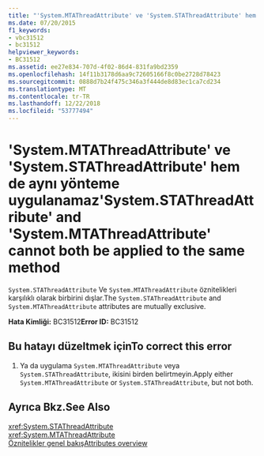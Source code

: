 ```yaml
---
title: "'System.MTAThreadAttribute' ve 'System.STAThreadAttribute' hem de aynı yönteme uygulanamaz"
ms.date: 07/20/2015
f1_keywords:
- vbc31512
- bc31512
helpviewer_keywords:
- BC31512
ms.assetid: ee27e834-707d-4f02-86d4-831fa9bd2359
ms.openlocfilehash: 14f11b3178d6aa9c72605166f8c0be2728d78423
ms.sourcegitcommit: 0888d7b24f475c346a3f444de8d83ec1ca7cd234
ms.translationtype: MT
ms.contentlocale: tr-TR
ms.lasthandoff: 12/22/2018
ms.locfileid: "53777494"
---
```

# <a name="systemstathreadattribute-and-systemmtathreadattribute-cannot-both-be-applied-to-the-same-method"></a><span data-ttu-id="e75a5-102">'System.MTAThreadAttribute' ve 'System.STAThreadAttribute' hem de aynı yönteme uygulanamaz</span><span class="sxs-lookup"><span data-stu-id="e75a5-102">'System.STAThreadAttribute' and 'System.MTAThreadAttribute' cannot both be applied to the same method</span></span>
<span data-ttu-id="e75a5-103">`System.STAThreadAttribute` Ve `System.MTAThreadAttribute` öznitelikleri karşılıklı olarak birbirini dışlar.</span><span class="sxs-lookup"><span data-stu-id="e75a5-103">The `System.STAThreadAttribute` and `System.MTAThreadAttribute` attributes are mutually exclusive.</span></span>  
  
 <span data-ttu-id="e75a5-104">**Hata Kimliği:** BC31512</span><span class="sxs-lookup"><span data-stu-id="e75a5-104">**Error ID:** BC31512</span></span>  
  
## <a name="to-correct-this-error"></a><span data-ttu-id="e75a5-105">Bu hatayı düzeltmek için</span><span class="sxs-lookup"><span data-stu-id="e75a5-105">To correct this error</span></span>  
  
1.  <span data-ttu-id="e75a5-106">Ya da uygulama `System.MTAThreadAttribute` veya `System.STAThreadAttribute`, ikisini birden belirtmeyin.</span><span class="sxs-lookup"><span data-stu-id="e75a5-106">Apply either `System.MTAThreadAttribute` or `System.STAThreadAttribute`, but not both.</span></span>  
  
## <a name="see-also"></a><span data-ttu-id="e75a5-107">Ayrıca Bkz.</span><span class="sxs-lookup"><span data-stu-id="e75a5-107">See Also</span></span>  
 <xref:System.STAThreadAttribute>  
 <xref:System.MTAThreadAttribute>  
 [<span data-ttu-id="e75a5-108">Öznitelikler genel bakış</span><span class="sxs-lookup"><span data-stu-id="e75a5-108">Attributes overview</span></span>](~/docs/visual-basic/programming-guide/concepts/attributes/index.md)
